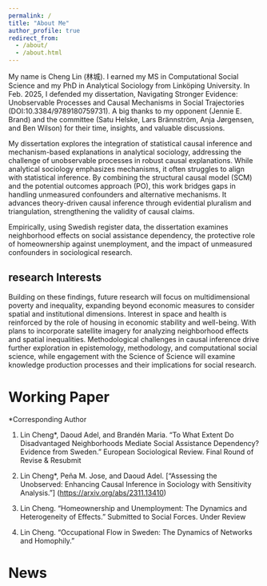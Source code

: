 ```yaml
---
permalink: /
title: "About Me"
author_profile: true
redirect_from: 
  - /about/
  - /about.html
---
```

My name is Cheng Lin (林城). I earned my MS in Computational Social Science and my PhD in Analytical Sociology from Linköping University. In Feb. 2025, I defended my dissertation, Navigating Stronger Evidence: Unobservable Processes and Causal Mechanisms in Social Trajectories (DOI:10.3384/9789180759731). A big thanks to my opponent (Jennie E. Brand) and the committee (Satu Helske, Lars Brännström, Anja Jørgensen, and Ben Wilson) for their time, insights, and valuable discussions. 

My dissertation explores the integration of statistical causal inference and mechanism-based explanations in analytical sociology, addressing the challenge of unobservable processes in robust causal explanations. While analytical sociology emphasizes mechanisms, it often struggles to align with statistical inference. By combining the structural causal model (SCM) and the potential outcomes approach (PO), this work bridges gaps in handling unmeasured confounders and alternative mechanisms. It advances theory-driven causal inference through evidential pluralism and triangulation, strengthening the validity of causal claims.

Empirically, using Swedish register data, the dissertation examines neighborhood effects on social assistance dependency, the protective role of homeownership against unemployment, and the impact of unmeasured confounders in sociological research.

research Interests
------
Building on these findings, future research will focus on multidimensional poverty and inequality, expanding beyond economic measures to consider spatial and institutional dimensions. Interest in space and health is reinforced by the role of housing in economic stability and well-being. With plans to incorporate satellite imagery for analyzing neighborhood effects and spatial inequalities. Methodological challenges in causal inference drive further exploration in epistemology, methodology, and computational social science, while engagement with the Science of Science will examine knowledge production processes and their implications for social research.


Working Paper
======
*Corresponding Author

1. Lin Cheng*, Daoud Adel, and Brandén Maria. “To What Extent Do Disadvantaged Neighborhoods Mediate Social Assistance Dependency? Evidence from Sweden.” European Sociological Review. Final Round of Revise & Resubmit

2. Lin Cheng*, Peña M. Jose, and Daoud Adel. [“Assessing the Unobserved: Enhancing Causal Inference in Sociology with Sensitivity Analysis.”] (https://arxiv.org/abs/2311.13410)

3. Lin Cheng. “Homeownership and Unemployment: The Dynamics and Heterogeneity of Effects.” Submitted to Social Forces. Under Review

4. Lin Cheng. “Occupational Flow in Sweden: The Dynamics of Networks and Homophily.”


News
======
